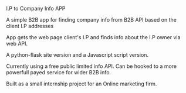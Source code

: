 I.P to Company Info APP

A simple B2B app for finding company info from B2B API based on the client I.P addresses 

App gets the web page client's I.P and finds info about the I.P owner via web API.

A python-flask site version and a Javascript script version.


Currently using a free public limited info API. Can be hooked to a more powerfull payed service for wider B2B info.

Built as a small internship project for an Online marketing firm.
